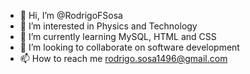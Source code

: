 - 👋 Hi, I’m @RodrigoFSosa
- 👀 I’m interested in Physics and Technology
- 🌱 I’m currently learning MySQL, HTML and CSS
- 💞️ I’m looking to collaborate on software development
- 📫 How to reach me rodrigo.sosa1496@gmail.com

<!---
RodrigoFSosa/RodrigoFSosa is a ✨ special ✨ repository because its `README.md` (this file) appears on your GitHub profile.
You can click the Preview link to take a look at your changes.
--->
